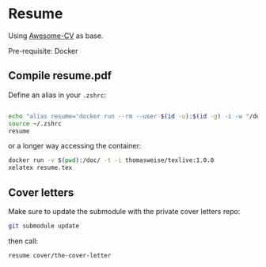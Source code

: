 # Resume

Using [Awesome-CV](https://github.com/posquit0/Awesome-CV) as base.

Pre-requisite: Docker

## Compile resume.pdf

Define an alias in your `.zshrc`:
```bash

echo "alias resume='docker run --rm --user $(id -u):$(id -g) -i -w "/doc" -v "$PWD":/doc thomasweise/texlive:1.0.0 make'" >> ~/.zshrc
source ~/.zshrc
resume
```

or a longer way accessing the container:
```bash
docker run -v $(pwd):/doc/ -t -i thomasweise/texlive:1.0.0
xelatex resume.tex
```

## Cover letters

Make sure to update the submodule with the private cover letters repo:

```bash
git submodule update
```

then call:

```bash
resume cover/the-cover-letter
```
